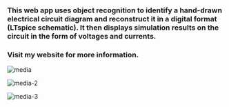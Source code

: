 ### This web app uses object recognition to identify a hand-drawn electrical circuit diagram and reconstruct it in a digital format (LTspice schematic). It then displays simulation results on the circuit in the form of voltages and currents. 
### Visit my website for more information.

![media](https://github.com/dl423/web-app-for-circuit-analysis/assets/81783344/fe578944-512d-4733-988a-472f26cae574)

![media-2](https://github.com/dl423/web-app-for-circuit-analysis/assets/81783344/b725bcbe-a572-4226-82d3-b35bd4780279)

![media-3](https://github.com/dl423/web-app-for-circuit-analysis/assets/81783344/dcdc07c4-6264-4d75-8f72-762651ca5e62)

